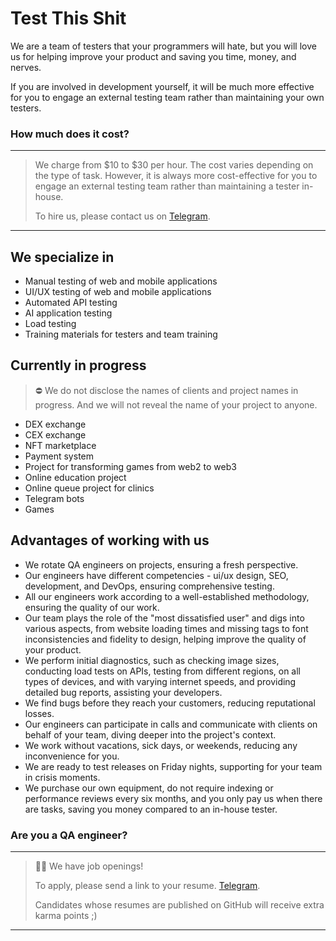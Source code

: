 # Test This Shit

We are a team of testers that your programmers will hate, but you will love us for helping improve your product and saving you time, money, and nerves.

If you are involved in development yourself, it will be much more effective for you to engage an external testing team rather than maintaining your own testers.

### How much does it cost?

---
>
> We charge from $10 to $30 per hour. The cost varies depending on the type of task. However, it is always more cost-effective for you to engage an external testing team rather than maintaining a tester in-house.
> 
> To hire us, please contact us on [Telegram](https://t.me/@test-this-shit-please).
>
---

## We specialize in

- Manual testing of web and mobile applications
- UI/UX testing of web and mobile applications
- Automated API testing
- AI application testing
- Load testing
- Training materials for testers and team training

## Currently in progress
> ⛔️ We do not disclose the names of clients and project names in progress. And we will not reveal the name of your project to anyone.

- DEX exchange
- CEX exchange
- NFT marketplace
- Payment system
- Project for transforming games from web2 to web3
- Online education project
- Online queue project for clinics
- Telegram bots
- Games

## Advantages of working with us
- We rotate QA engineers on projects, ensuring a fresh perspective.
- Our engineers have different competencies - ui/ux design, SEO, development, and DevOps, ensuring comprehensive testing.
- All our engineers work according to a well-established methodology, ensuring the quality of our work.
- Our team plays the role of the "most dissatisfied user" and digs into various aspects, from website loading times and missing tags to font inconsistencies and fidelity to design, helping improve the quality of your product.
- We perform initial diagnostics, such as checking image sizes, conducting load tests on APIs, testing from different regions, on all types of devices, and with varying internet speeds, and providing detailed bug reports, assisting your developers.
- We find bugs before they reach your customers, reducing reputational losses.
- Our engineers can participate in calls and communicate with clients on behalf of your team, diving deeper into the project's context.
- We work without vacations, sick days, or weekends, reducing any inconvenience for you.
- We are ready to test releases on Friday nights, supporting for your team in crisis moments.
- We purchase our own equipment, do not require indexing or performance reviews every six months, and you only pay us when there are tasks, saving you money compared to an in-house tester.

### Are you a QA engineer?
---
>
> 👩‍💻 We have job openings!
>
> To apply, please send a link to your resume. [Telegram](https://t.me/@test-this-shit-please).
>
> Candidates whose resumes are published on GitHub will receive extra karma points ;)
>
---

